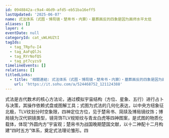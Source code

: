 ```yaml
---
id: 0948842a-c9a4-46d9-afd5-eb51ba16eff5
lastUpdated: '2025-06-07'
name: 式法体系（式图・博局镜・楚帛书・内算）・墓葬画反的四象是因为画师水平太低
aliases: []
layer: 4
eventDate: null
categoryId: cat_uWLHUZtI
tagIds:
  - tag_TRpfu-I4
  - tag_AaFqQlJs
  - tag_RYrNofQS
  - tag_pt7cyzs9
timelineEvents: []
relations: []
titledLinks:
  - title: '相關連結: 式法体系（式图・博局镜・楚帛书・内算）・墓葬画反的四象是因为画师水平太低'
    url: 'https://it.sohu.com/a/524468752_121124388'
---
```

式法是古代数术的核心方法论，通过模拟宇宙结构（方位、星象、五行）进行占卜与决策，其操作依赖式盘或图解工具；式图为式法的几何化表达，以中央方纽象征北极，TLV纹划分时空象限，四神定位方位，见于楚帛书、简牍及博局镜纹饰；博局镜为汉代铜镜类型，镜背饰TLV规矩纹与青龙白虎等四神图案，是式图的物质化载体，体现“外圆内方”宇宙观；楚帛书为战国晚期楚国文献，以十二神配十二月构建“四时五方”体系，奠定式法理论雏形。四
